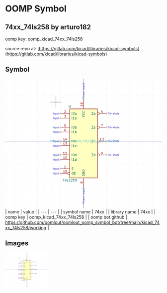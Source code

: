 # OOMP Symbol  
## 74xx_74ls258  by arturo182  
  
oomp key: oomp_kicad_74xx_74ls258  
  
source repo at: [https://gitlab.com/kicad/libraries/kicad-symbols](https://gitlab.com/kicad/libraries/kicad-symbols)  
## Symbol  
  
[![working.png](working_600.png)](working.png)  
| name | value | 
| --- | --- | 
| symbol name | 74xx | 
| library name | 74xx | 
| oomp key | oomp_kicad_74xx_74ls258 | 
| oomp bot github | https://github.com/oomlout/oomlout_oomp_symbol_bot/tree/main/kicad_74xx_74ls258/working | 
## Images  
  
[![working.png](working_140.png)](working.png)  
